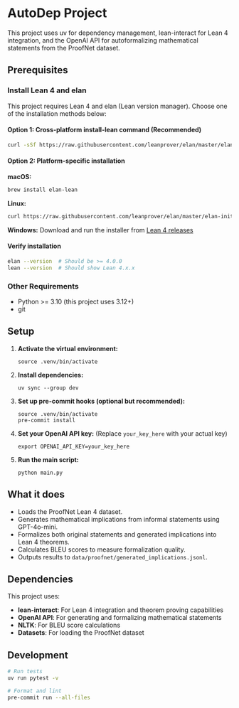 # AutoDep Project

This project uses uv for dependency management, lean-interact for Lean 4 integration, and the OpenAI API for autoformalizing mathematical statements from the ProofNet dataset.

## Prerequisites

### Install Lean 4 and elan

This project requires Lean 4 and elan (Lean version manager). Choose one of the installation methods below:

#### Option 1: Cross-platform install-lean command (Recommended)
```bash
curl -sSf https://raw.githubusercontent.com/leanprover/elan/master/elan-init.sh | sh
```

#### Option 2: Platform-specific installation

**macOS:**
```bash
brew install elan-lean
```

**Linux:**
```bash
curl https://raw.githubusercontent.com/leanprover/elan/master/elan-init.sh -sSf | sh
```

**Windows:**
Download and run the installer from [Lean 4 releases](https://github.com/leanprover/lean4/releases)

#### Verify installation
```bash
elan --version  # Should be >= 4.0.0
lean --version  # Should show Lean 4.x.x
```

### Other Requirements
- Python >= 3.10 (this project uses 3.12+)
- git

## Setup

1. **Activate the virtual environment:**
   ```
   source .venv/bin/activate
   ```

2. **Install dependencies:**
   ```
   uv sync --group dev
   ```

3. **Set up pre-commit hooks (optional but recommended):**
   ```
   source .venv/bin/activate
   pre-commit install
   ```

4. **Set your OpenAI API key:** (Replace `your_key_here` with your actual key)
   ```
   export OPENAI_API_KEY=your_key_here
   ```

5. **Run the main script:**
   ```
   python main.py
   ```

## What it does
- Loads the ProofNet Lean 4 dataset.
- Generates mathematical implications from informal statements using GPT-4o-mini.
- Formalizes both original statements and generated implications into Lean 4 theorems.
- Calculates BLEU scores to measure formalization quality.
- Outputs results to `data/proofnet/generated_implications.jsonl`.

## Dependencies
This project uses:
- **lean-interact**: For Lean 4 integration and theorem proving capabilities
- **OpenAI API**: For generating and formalizing mathematical statements
- **NLTK**: For BLEU score calculations
- **Datasets**: For loading the ProofNet dataset

## Development
```bash
# Run tests
uv run pytest -v

# Format and lint
pre-commit run --all-files
```
